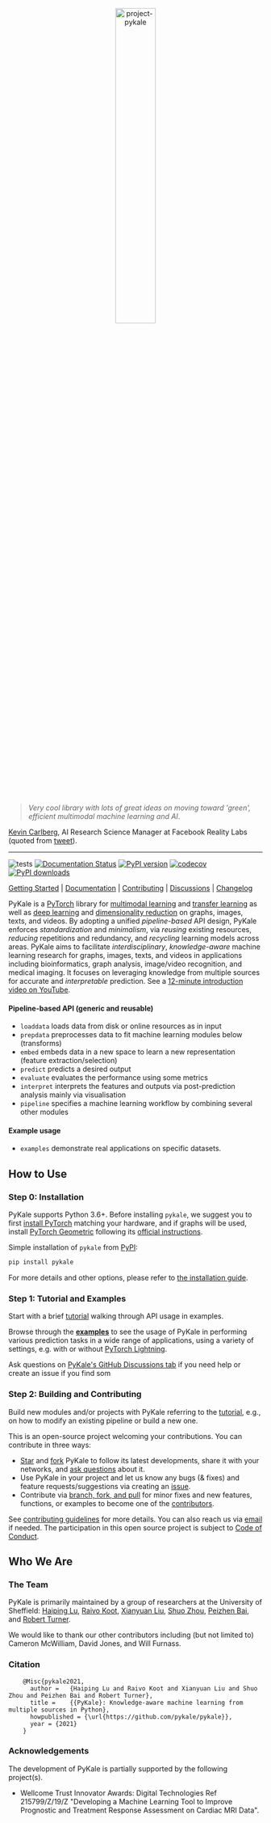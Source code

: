 <p align="center">
  <img src="https://github.com/pykale/pykale/raw/main/docs/images/pykale_logo_long.png" width="40%" alt='project-pykale'>
</p>

> *Very cool library with lots of great ideas on moving toward 'green', efficient multimodal machine learning and AI*.

[Kevin Carlberg](https://kevintcarlberg.net/), AI Research Science Manager at Facebook Reality Labs (quoted from [tweet](https://twitter.com/kcarlberg/status/1387511298259177474)).

-----------------------------------------

![tests](https://github.com/pykale/pykale/workflows/test/badge.svg)
[![Documentation Status](https://readthedocs.org/projects/pykale/badge/?version=latest)](https://pykale.readthedocs.io/en/latest/?badge=latest)
[![PyPI version](https://img.shields.io/pypi/v/pykale?color=blue)](https://pypi.org/project/pykale/)
[![codecov](https://codecov.io/gh/pykale/pykale/branch/main/graph/badge.svg?token=jmIYPbA2le)](https://codecov.io/gh/pykale/pykale)
[![PyPI downloads](https://pepy.tech/badge/pykale)](https://pepy.tech/project/pykale)

[Getting Started](https://github.com/pykale/pykale#how-to-use) |
[Documentation](https://pykale.readthedocs.io/) |
[Contributing](https://github.com/pykale/pykale/blob/main/.github/CONTRIBUTING.md) |
[Discussions](https://github.com/pykale/pykale/discussions) |
[Changelog](https://github.com/pykale/pykale/tree/main/.github/CHANGELOG.md)

 PyKale is a [PyTorch](https://pytorch.org/) library for [multimodal learning](https://en.wikipedia.org/wiki/Multimodal_learning) and [transfer learning](https://en.wikipedia.org/wiki/Transfer_learning) as well as [deep learning](https://en.wikipedia.org/wiki/Deep_learning) and [dimensionality reduction](https://en.wikipedia.org/wiki/Dimensionality_reduction) on graphs, images, texts, and videos. By adopting a unified *pipeline-based* API design, PyKale enforces *standardization* and *minimalism*, via *reusing* existing resources, *reducing* repetitions and redundancy, and *recycling* learning models across areas. PyKale aims to facilitate *interdisciplinary*, *knowledge-aware* machine learning research for graphs, images, texts, and videos in applications including bioinformatics, graph analysis, image/video recognition, and medical imaging. It focuses on leveraging knowledge from multiple sources for accurate and *interpretable* prediction. See a [12-minute introduction video on YouTube](https://youtu.be/i5BYdMfbpMQ).

#### Pipeline-based API (generic and reusable)

- `loaddata` loads data from disk or online resources as in input
- `prepdata` preprocesses data to fit machine learning modules below (transforms)
- `embed` embeds data in a new space to learn a new representation (feature extraction/selection)
- `predict` predicts a desired output
- `evaluate` evaluates the performance using some metrics
- `interpret` interprets the features and outputs via post-prediction analysis mainly via visualisation
- `pipeline` specifies a machine learning workflow by combining several other modules

#### Example usage

- `examples` demonstrate real applications on specific datasets.

## How to Use

### Step 0: Installation

PyKale supports Python 3.6+. Before installing `pykale`, we suggest you to first [install PyTorch](https://pytorch.org/get-started/locally/) matching your hardware, and if graphs will be used, install [PyTorch Geometric](https://github.com/rusty1s/pytorch_geometric) following its [official instructions](https://github.com/rusty1s/pytorch_geometric#installation).

Simple installation of `pykale` from [PyPI](https://pypi.org/project/pykale/):

```bash
pip install pykale
```

For more details and other options, please refer to [the installation guide](https://pykale.readthedocs.io/en/latest/installation.html).

### Step 1: Tutorial and Examples

Start with a brief [tutorial](https://pykale.readthedocs.io/en/latest/tutorial.html#usage-of-pipeline-based-api-in-examples) walking through API usage in examples.

Browse through the [**examples**](https://github.com/pykale/pykale/tree/main/examples) to see the usage of PyKale in performing various prediction tasks in a wide range of applications, using a variety of settings, e.g. with or without [PyTorch Lightning](https://github.com/PyTorchLightning/pytorch-lightning).

Ask questions on [PyKale's GitHub Discussions tab](https://github.com/pykale/pykale/discussions) if you need help or create an issue if you find som

### Step 2: Building and Contributing

Build new modules and/or projects with PyKale referring to the [tutorial](https://pykale.readthedocs.io/en/latest/tutorial.html#building-new-modules-or-projects), e.g., on how to modify an existing pipeline or build a new one.

This is an open-source project welcoming your contributions. You can contribute in three ways:

- [Star](https://docs.github.com/en/github/getting-started-with-github/saving-repositories-with-stars) and [fork](https://docs.github.com/en/github/getting-started-with-github/fork-a-repo) PyKale to follow its latest developments, share it with your networks, and [ask questions](https://github.com/pykale/pykale/discussions)  about it.
- Use PyKale in your project and let us know any bugs (& fixes) and feature requests/suggestions via creating an [issue](https://github.com/pykale/pykale/issues).
- Contribute via [branch, fork, and pull](https://github.com/pykale/pykale/blob/main/CONTRIBUTING.md#branch-fork-and-pull) for minor fixes and new features, functions, or examples to become one of the [contributors](https://github.com/pykale/pykale/graphs/contributors).

See [contributing guidelines](https://github.com/pykale/pykale/blob/main/.github/CONTRIBUTING.md) for more details. You can also reach us via <a href="mailto:pykale-group&#64;sheffield.ac.uk">email</a> if needed. The participation in this open source project is subject to [Code of Conduct](https://github.com/pykale/pykale/blob/main/.github/CODE_OF_CONDUCT.md).

## Who We Are

### The Team

PyKale is primarily maintained by a group of researchers at the University of Sheffield: [Haiping Lu](http://staffwww.dcs.shef.ac.uk/people/H.Lu/), [Raivo Koot](https://github.com/RaivoKoot), [Xianyuan Liu](https://github.com/XianyuanLiu), [Shuo Zhou](https://sz144.github.io/), [Peizhen Bai](https://github.com/pz-white), and [Robert Turner](https://github.com/bobturneruk).

We would like to thank our other contributors including (but not limited to) Cameron McWilliam, David Jones, and Will Furnass.

### Citation

```lang-latex
    @Misc{pykale2021,
      author =   {Haiping Lu and Raivo Koot and Xianyuan Liu and Shuo Zhou and Peizhen Bai and Robert Turner},
      title =    {{PyKale}: Knowledge-aware machine learning from multiple sources in Python},
      howpublished = {\url{https://github.com/pykale/pykale}},
      year = {2021}
    }
```

### Acknowledgements

The development of PyKale is partially supported by the following project(s).

- Wellcome Trust Innovator Awards: Digital Technologies Ref 215799/Z/19/Z "Developing a Machine Learning Tool to Improve Prognostic and Treatment Response Assessment on Cardiac MRI Data".
